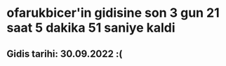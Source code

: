 # ofarukbicer'in gidisine son 3 gun 21 saat 5 dakika 51 saniye kaldi

## Gidis tarihi: 30.09.2022 :(